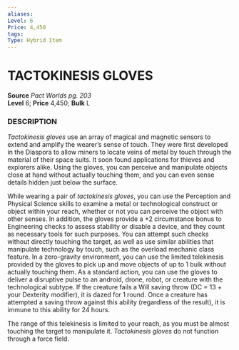 ```yaml
---
aliases: 
Level: 6 
Price: 4,450
tags: 
Type: Hybrid Item
---
```

# TACTOKINESIS GLOVES
**Source** _Pact Worlds pg. 203_  
**Level** 6; **Price** 4,450; **Bulk** L

### DESCRIPTION

_Tactokinesis gloves_ use an array of magical and magnetic sensors to extend and amplify the wearer’s sense of touch. They were first developed in the Diaspora to allow miners to locate veins of metal by touch through the material of their space suits. It soon found applications for thieves and explorers alike. Using the gloves, you can perceive and manipulate objects close at hand without actually touching them, and you can even sense details hidden just below the surface.  
  
While wearing a pair of _tactokinesis gloves_, you can use the Perception and Physical Science skills to examine a metal or technological construct or object within your reach, whether or not you can perceive the object with other senses. In addition, the gloves provide a +2 circumstance bonus to Engineering checks to assess stability or disable a device, and they count as necessary tools for such purposes. You can attempt such checks without directly touching the target, as well as use similar abilities that manipulate technology by touch, such as the overload mechanic class feature. In a zero-gravity environment, you can use the limited telekinesis provided by the gloves to pick up and move objects of up to 1 bulk without actually touching them. As a standard action, you can use the gloves to deliver a disruptive pulse to an android, drone, robot, or creature with the technological subtype. If the creature fails a Will saving throw (DC = 13 + your Dexterity modifier), it is dazed for 1 round. Once a creature has attempted a saving throw against this ability (regardless of the result), it is immune to this ability for 24 hours.  
  
The range of this telekinesis is limited to your reach, as you must be almost touching the target to manipulate it. _Tactokinesis gloves_ do not function through a force field.